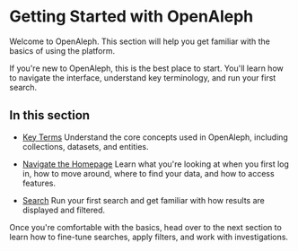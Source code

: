 # Getting Started with OpenAleph

Welcome to OpenAleph. This section will help you get familiar with the basics of using the platform.

If you're new to OpenAleph, this is the best place to start. You'll learn how to navigate the interface, understand key terminology, and run your first search.

## In this section

- [Key Terms](key-terms.md)
  Understand the core concepts used in OpenAleph, including collections, datasets, and entities.

- [Navigate the Homepage](homepage.md)
  Learn what you're looking at when you first log in, how to move around, where to find your data, and how to access features.

- [Search](basic-search.md)
  Run your first search and get familiar with how results are displayed and filtered.

Once you're comfortable with the basics, head over to the next section to learn how to fine-tune searches, apply filters, and work with investigations.
